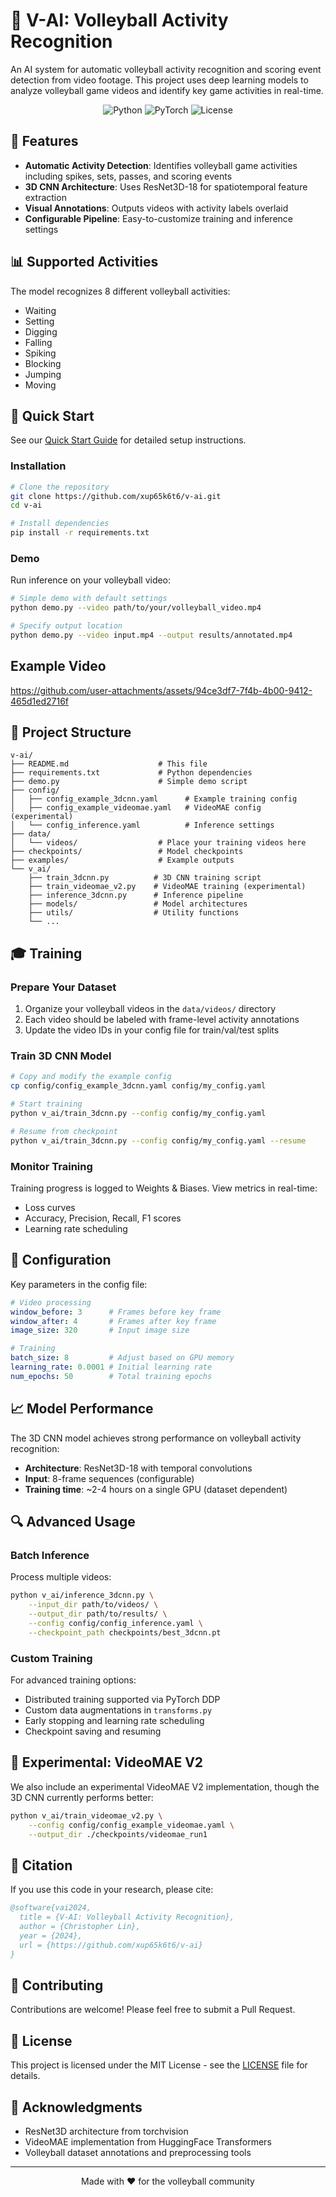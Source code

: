 # 🏐 V-AI: Volleyball Activity Recognition

An AI system for automatic volleyball activity recognition and scoring event detection from video footage. This project uses deep learning models to analyze volleyball game videos and identify key game activities in real-time.

<p align="center">
  <img src="https://img.shields.io/badge/Python-3.10+-blue.svg" alt="Python">
  <img src="https://img.shields.io/badge/PyTorch-2.0+-red.svg" alt="PyTorch">
  <img src="https://img.shields.io/badge/License-MIT-green.svg" alt="License">
</p>

## 🎯 Features

- **Automatic Activity Detection**: Identifies volleyball game activities including spikes, sets, passes, and scoring events
- **3D CNN Architecture**: Uses ResNet3D-18 for spatiotemporal feature extraction
- **Visual Annotations**: Outputs videos with activity labels overlaid
- **Configurable Pipeline**: Easy-to-customize training and inference settings

## 📊 Supported Activities

The model recognizes 8 different volleyball activities:

- Waiting
- Setting
- Digging
- Falling
- Spiking
- Blocking
- Jumping
- Moving

## 🚀 Quick Start

See our [Quick Start Guide](QUICK_START.md) for detailed setup instructions.

### Installation

```bash
# Clone the repository
git clone https://github.com/xup65k6t6/v-ai.git
cd v-ai

# Install dependencies
pip install -r requirements.txt
```

### Demo

Run inference on your volleyball video:

```bash
# Simple demo with default settings
python demo.py --video path/to/your/volleyball_video.mp4

# Specify output location
python demo.py --video input.mp4 --output results/annotated.mp4
```

## Example Video


https://github.com/user-attachments/assets/94ce3df7-7f4b-4b00-9412-465d1ed2716f



## 📂 Project Structure

```
v-ai/
├── README.md                    # This file
├── requirements.txt             # Python dependencies
├── demo.py                      # Simple demo script
├── config/
│   ├── config_example_3dcnn.yaml      # Example training config
│   ├── config_example_videomae.yaml   # VideoMAE config (experimental)
│   └── config_inference.yaml          # Inference settings
├── data/
│   └── videos/                  # Place your training videos here
├── checkpoints/                 # Model checkpoints
├── examples/                    # Example outputs
└── v_ai/
    ├── train_3dcnn.py          # 3D CNN training script
    ├── train_videomae_v2.py    # VideoMAE training (experimental)
    ├── inference_3dcnn.py      # Inference pipeline
    ├── models/                 # Model architectures
    ├── utils/                  # Utility functions
    └── ...
```

## 🎓 Training

### Prepare Your Dataset

1. Organize your volleyball videos in the `data/videos/` directory
2. Each video should be labeled with frame-level activity annotations
3. Update the video IDs in your config file for train/val/test splits

### Train 3D CNN Model

```bash
# Copy and modify the example config
cp config/config_example_3dcnn.yaml config/my_config.yaml

# Start training
python v_ai/train_3dcnn.py --config config/my_config.yaml

# Resume from checkpoint
python v_ai/train_3dcnn.py --config config/my_config.yaml --resume
```

### Monitor Training

Training progress is logged to Weights & Biases. View metrics in real-time:

- Loss curves
- Accuracy, Precision, Recall, F1 scores
- Learning rate scheduling

## 🔧 Configuration

Key parameters in the config file:

```yaml
# Video processing
window_before: 3      # Frames before key frame
window_after: 4       # Frames after key frame
image_size: 320       # Input image size

# Training
batch_size: 8         # Adjust based on GPU memory
learning_rate: 0.0001 # Initial learning rate
num_epochs: 50        # Total training epochs
```

## 📈 Model Performance

The 3D CNN model achieves strong performance on volleyball activity recognition:

- **Architecture**: ResNet3D-18 with temporal convolutions
- **Input**: 8-frame sequences (configurable)
- **Training time**: ~2-4 hours on a single GPU (dataset dependent)

## 🔍 Advanced Usage

### Batch Inference

Process multiple videos:

```bash
python v_ai/inference_3dcnn.py \
    --input_dir path/to/videos/ \
    --output_dir path/to/results/ \
    --config config/config_inference.yaml \
    --checkpoint_path checkpoints/best_3dcnn.pt
```

### Custom Training

For advanced training options:

- Distributed training supported via PyTorch DDP
- Custom data augmentations in `transforms.py`
- Early stopping and learning rate scheduling
- Checkpoint saving and resuming

## 🧪 Experimental: VideoMAE V2

We also include an experimental VideoMAE V2 implementation, though the 3D CNN currently performs better:

```bash
python v_ai/train_videomae_v2.py \
    --config config/config_example_videomae.yaml \
    --output_dir ./checkpoints/videomae_run1
```

## 📝 Citation

If you use this code in your research, please cite:

```bibtex
@software{vai2024,
  title = {V-AI: Volleyball Activity Recognition},
  author = {Christopher Lin},
  year = {2024},
  url = {https://github.com/xup65k6t6/v-ai}
}
```

## 🤝 Contributing

Contributions are welcome! Please feel free to submit a Pull Request.

## 📄 License

This project is licensed under the MIT License - see the [LICENSE](LICENSE) file for details.

## 🙏 Acknowledgments

- ResNet3D architecture from torchvision
- VideoMAE implementation from HuggingFace Transformers
- Volleyball dataset annotations and preprocessing tools

---

<p align="center">
  Made with ❤️ for the volleyball community
</p>
